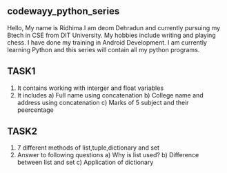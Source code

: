 ## codewayy_python_series

Hello,
My name is Ridhima.I am deom Dehradun and currently pursuing my Btech in CSE from DIT University.
My hobbies include writing and playing chess.
I have done my training in Android Development.
I am currently learning Python and this series will contain all my python programs.

## TASK1

1) It contains working with interger and float variables
2) It includes
  a) Full name using concatenation
  b) College name and address using concatenation
  c) Marks of 5 subject and their peercentage

## TASK2

1) 7 different methods of list,tuple,dictionary and set
2) Answer to following questions
  a) Why is list used?
  b) Difference between list and set
  c) Application of dictionary

